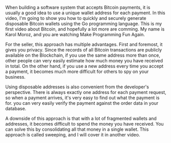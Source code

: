 When building a software system that accepts Bitcoin payments, it is usually a good idea to use a unique wallet address for each payment.
In this video, I'm going to show you how to quickly and securely generate disposable Bitcoin wallets using the Go programming language.
This is my first video about Bitcoin, and hopefully a lot more are comming.
My name is Karol Moroz, and you are watching Make Programming Fun Again.

For the seller, this approach has multiple advantages.
First and foremost, it gives you privacy.
Since the records of all Bitcoin transactions are publicly available on the Blockchain, if you use the same address more than once, other people can very easily estimate how much money you have received in total.
On the other hand, if you use a new address every time you accept a payment, it becomes much more difficult for others to spy on your business.

Using disposable addresses is also convenient from the developer's perspective.
There is always exactly one address for each payment request, so when a payment arrives, it's very easy to find out what the payment is for.
you can very easily verify the payment against the order data in your database.

A downside of this approach is that with a lot of fragmented wallets and addresses, it becomes difficult to spend the money you have received. You can solve this by consolidating all that money in a single wallet. This approach is called sweeping, and I will cover it in another video.


